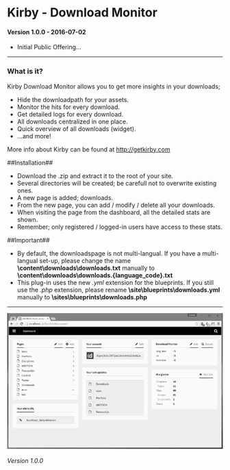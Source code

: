 # Kirby - Download Monitor

#### Version 1.0.0 - 2016-07-02

- Initial Public Offering...

****

### What is it?

Kirby Download Monitor allows you to get more insights in your downloads;

- Hide the downloadpath for your assets.
- Monitor the hits for every download.
- Get detailed logs for every download.
- All downloads centralized in one place.
- Quick overview of all downloads (widget).
- ...and more!

More info about Kirby can be found at http://getkirby.com

##Installation##

- Download the .zip and extract it to the root of your site.
- Several directories will be created; be carefull not to overwrite existing ones.
- A new page is added; downloads.
- From the new page, you can add / modify / delete all your downloads.
- When visiting the page from the dashboard, all the detailed stats are shown.
- Remember; only registered / logged-in users have access to these stats.

##Important##

- By default, the downloadspage is not multi-langual. If you have a multi-langual set-up, please change the name **\content\downloads\downloads.txt** manually to **\content\downloads\downloads.{language_code}.txt**
- This plug-in uses the new *.yml* extension for the blueprints. If you still use the *.php* extension, please rename **\site\blueprints\downloads.yml** manually to **\sites\blueprints\downloads.php**

****

![Kirby - Download Monitor](kirby-download-monitor.gif "Kirby - Download Monitor")

*Version 1.0.0*